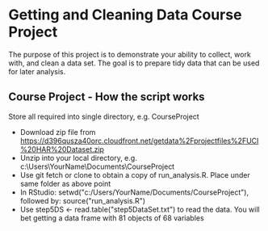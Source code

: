 # Getting and Cleaning Data Course Project
The purpose of this project is to demonstrate your ability to collect, work with, and clean a data set. The goal is to prepare tidy data that can be used for later analysis. 

## Course Project - How the script works 
Store all required into single directory, e.g. CourseProject
* Download zip file from https://d396qusza40orc.cloudfront.net/getdata%2Fprojectfiles%2FUCI%20HAR%20Dataset.zip 
* Unzip into your local directory, e.g. c:\Users\YourName\Documents\CourseProject
* Use git fetch or clone to obtain a copy of run_analysis.R. Place under same folder as above point
* In RStudio: setwd("c:/Users/YourName/Documents/CourseProject"), followed by: source("run_analysis.R")
* Use step5DS <- read.table("step5DataSet.txt") to read the data. You will bet getting a data frame with 81 objects of 68 variables
